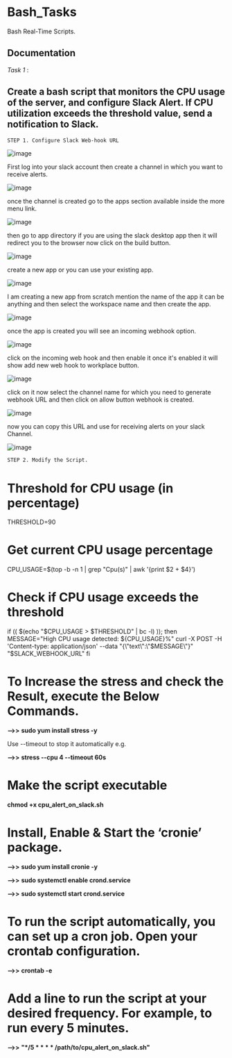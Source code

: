 # Bash_Tasks

Bash Real-Time Scripts.

## Documentation

*Task 1* : 

## Create a bash script that monitors the CPU usage of the server, and configure Slack Alert. If CPU utilization exceeds the threshold value, send a notification to Slack.


```bash
STEP 1. Configure Slack Web-hook URL
```
![image](https://github.com/howdycloudyarsh/bash_task/assets/133496386/fa2a5b1e-7d90-4524-b5db-5b779af5391f)

First log into your slack account then create a channel in which you want to receive alerts.

![image](https://github.com/howdycloudyarsh/bash_task/assets/133496386/975e5570-86bb-4152-b73b-14bafd6a1cfb)

once the channel is created go to the apps section available inside the more menu link.

![image](https://github.com/howdycloudyarsh/bash_task/assets/133496386/616b0ca4-6866-4b48-9257-9d5136657e0d)

then go to app directory if you are using the slack desktop app then it will redirect you to the browser now click on the build button.

![image](https://github.com/howdycloudyarsh/bash_task/assets/133496386/71a2b283-6c13-4ff2-8f27-fc88f1704cb0)

create a new app or you can use your existing app.

![image](https://github.com/howdycloudyarsh/bash_task/assets/133496386/295dacf5-309f-4646-977a-42954cc96b24)

I am creating a new app from scratch mention the name of the app it can be anything and then select the workspace name and then create the app.

![image](https://github.com/howdycloudyarsh/bash_task/assets/133496386/0cd1e60f-3e9d-499d-b156-ce7cb4093f66)

once the app is created you will see an incoming webhook option.

![image](https://github.com/howdycloudyarsh/bash_task/assets/133496386/f97cf870-b35b-4f55-98d4-fe127d658cc1)

click on the incoming web hook and then enable it once it's enabled it will show add new web hook to workplace button.

![image](https://github.com/howdycloudyarsh/bash_task/assets/133496386/b73621f8-c597-4aeb-8d29-512b1b9d0605)

click on it now select the channel name for which you need to generate webhook URL and then click on allow button webhook is created.

![image](https://github.com/howdycloudyarsh/bash_task/assets/133496386/e934b21c-8d15-4543-a110-d1b483ae4811)

now you can copy this URL and use for receiving alerts on your slack Channel.

![image](https://github.com/howdycloudyarsh/bash_task/assets/133496386/08dcd6c2-350f-4eff-8af3-b6c2a0da8b4c)



```bash
STEP 2. Modify the Script.
```
# Threshold for CPU usage (in percentage)
THRESHOLD=90

# Get current CPU usage percentage
CPU_USAGE=$(top -b -n 1 | grep "Cpu(s)" | awk '{print $2 + $4}')

# Check if CPU usage exceeds the threshold
if (( $(echo "$CPU_USAGE > $THRESHOLD" | bc -l) )); then
    MESSAGE="High CPU usage detected: ${CPU_USAGE}%"
    curl -X POST -H 'Content-type: application/json' --data "{\"text\":\"$MESSAGE\"}" "$SLACK_WEBHOOK_URL"
fi

# To Increase the stress and check the Result, execute the Below Commands.

**-->>** **sudo yum install stress -y**

Use --timeout to stop it automatically e.g.

**-->>** **stress --cpu 4 --timeout 60s**

# Make the script executable

**chmod +x cpu_alert_on_slack.sh**

# Install, Enable & Start the ‘cronie’ package.

**-->>** **sudo yum install cronie -y**

**-->>** **sudo systemctl enable crond.service**

**-->>** **sudo systemctl start crond.service**

# To run the script automatically, you can set up a cron job. Open your crontab configuration.

**-->>** **crontab -e**

# Add a line to run the script at your desired frequency. For example, to run every 5 minutes.

**-->>** **"*/5 * * * * /path/to/cpu_alert_on_slack.sh"**




